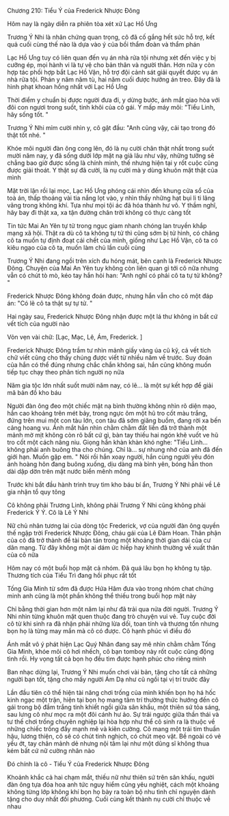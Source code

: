 




Chương 210: Tiểu Ý của Frederick Nhược Đông

Hôm nay là ngày diễn ra phiên tòa xét xử Lạc Hồ Ưng

Trương Ý Nhi là nhân chứng quan trọng, cô đã cố gắng hết sức hỗ trợ, kết quả cuối cùng thế nào là dựa vào ý của bồi thẩm đoàn và thẩm phán

Lạc Hồ Ưng tuy có liên quan đến vụ án nhà rửa tội nhưng xét đến việc y bị cưỡng ép, mọi hành vi là tự vệ cho bản thân và người thân. Hơn nữa y còn hợp tác phối hợp bắt Lạc Hồ Vận, hỗ trợ đội cảnh sát giải quyết được vụ án nhà rửa tội. Phán y năm năm tù, hai năm cuối được hưởng án treo. Đây đã là hình phạt khoan hồng nhất với Lạc Hồ Ưng

Thời điểm y chuẩn bị được người đưa đi, y dừng bước, ánh mắt giao hòa với đôi con ngươi trong suốt, tinh khôi của cô gái. Y mấp máy môi: "Tiểu Linh, hãy sống tốt. "

Trương Ý Nhi mỉm cười nhìn y, cô gật đầu: "Anh cũng vậy, cải tạo trong đó thật tốt nhé. "

Khóe môi người đàn ông cong lên, đó là nụ cười chân thật nhất trong suốt mười năm nay, y đã sống dưới lớp mặt nạ giả lâu như vậy, những tưởng sẽ chẳng bao giờ được sống là chính mình, thế nhưng hiện tại y rốt cuộc cũng được giải thoát. Y thật sự đã cười, là nụ cười mà y dùng khuôn mặt thật của mình


Mặt trời lặn rồi lại mọc, Lạc Hồ Ưng phóng cái nhìn đến khung cửa sổ của toà án, thấp thoáng vài tia nắng lọt vào, y nhìn thấy những hạt bụi li ti lãng vãng trong không khí. Tựa như mọi tội ác đã hóa thành hư vô. Y thầm nghĩ, hãy bay đi thật xa, xa tận đường chân trời không có thực càng tốt

Tin tức Mai An Yên tự tử trong ngục giam nhanh chóng lan truyền khắp mạng xã hội. Thật ra dù cô ta không tự tử thì cũng sớm bị tử hình, có chăng cô ta muốn tự định đoạt cái chết của mình, giống như Lạc Hồ Vận, cô ta có kiêu ngạo của cô ta, muốn làm chủ lần cuối cùng

Trương Ý Nhi đang ngồi trên xích đu hóng mát, bên cạnh là Frederick Nhược Đông. Chuyện của Mai An Yên tuy không còn liên quan gì tới cô nữa nhưng vẫn có chút tò mò, kéo tay hắn hỏi han: "Anh nghĩ có phải cô ta tự tử không? "

Frederick Nhược Đông không đoán được, nhưng hắn vẫn cho cô một đáp án: "Có lẽ cô ta thật sự tự tử. "

Hai ngày sau, Frederick Nhược Đông nhận được một lá thư không in bất cứ vết tích của người nào

Vỏn vẹn vài chữ: [Lạc, Mạc, Lê, Ám, Frederick. ]

Frederick Nhược Đông trầm tư nhìn mảnh giấy vàng úa cũ kỹ, cả vết tích chữ viết cũng cho thấy chúng được viết từ nhiều năm về trước. Suy đoán của hắn có thể đúng nhưng chắc chắn không sai, hắn cũng không muốn tiếp tục chạy theo phân tích người nọ nữa

Năm gia tộc lớn nhất suốt mười năm nay, có lẽ... là một sự kết hợp để giải mã bản đồ kho báu


Người đàn ông đeo một chiếc mặt nạ bình thường không nhìn rõ diện mạo, hắn cao khoảng trên mét bảy, trong ngực ôm một hũ tro cốt màu trắng, đứng trên mui một con tàu lớn, con tàu đã sớm giăng buồm, đang rời xa bến cảng hoang vu. Ánh mắt hắn nhìn chằm chằm đất liền đã trở thành một mảnh mờ mịt không còn rõ bất cứ gì, bàn tay thiếu hai ngón khẽ vuốt ve hũ tro cốt một cách nâng niu. Giọng hắn khàn khàn khó nghe: "Tiểu Linh... không phải anh buông tha cho chúng. Chỉ là... sự nhung nhớ của anh đã đến giới hạn. Muốn gặp em. " Nói rồi hắn xoay người, hắn cùng người yêu đón ánh hoàng hôn đang buông xuống, dịu dàng mà bình yên, bóng hắn thon dài dập dờn trên mặt nước biển mênh mông



Trước khi bắt đầu hành trình truy tìm kho báu bí ẩn, Trương Ý Nhi phải về Lê gia nhận tổ quy tông

Cô không phải Trương Linh, không phải Trương Ý Nhi cũng không phải Frederick Ý Ý. Cô là Lê Ý Nhi

Nữ chủ nhân tương lai của dòng tộc Frederick, vợ của người đàn ông quyền thế ngập trời Frederick Nhược Đông, cháu gái của Lê Đàm Hoan. Thân phận của cô đã trở thành đề tài bàn tán trong một khoảng thời gian dài của cư dân mạng. Từ đây không một ai dám ức hiếp hay khinh thường về xuất thân của cô nữa

Hôm nay có một buổi họp mặt cả nhóm. Đã quá lâu bọn họ không tụ tập. Thương tích của Tiểu Trì đang hồi phục rất tốt

Tống Gia Minh từ sớm đã được Hứa Hâm đưa vào trong nhóm chat chứng minh anh cũng là một phần không thể thiếu trong buổi họp mặt này

Chỉ bằng thời gian hơn một năm lại như đã trải qua nửa đời người. Trương Ý Nhi nhìn từng khuôn mặt quen thuộc đang trò chuyện vui vẻ. Tuy cuộc đời cô từ khi sinh ra đã nhận phải những lừa dối, toan tính và thương tổn nhưng bọn họ là từng may mắn mà cô có được. Cô hạnh phúc vì điều đó

Ánh mắt vô ý phát hiện Lạc Quý Nhân đang say mê nhìn chằm chằm Tống Gia Minh, khóe môi cô hơi nhếch, cô bạn tomboy này rốt cuộc cũng động tình rồi. Hy vọng tất cả bọn họ đều tìm được hạnh phúc cho riêng mình

Ban nhạc dừng lại, Trương Ý Nhi muốn chơi vài bản, tặng cho tất cả những người bạn tốt, tặng cho mấy người Ám Dạ như cũ ngồi tại vị trí trước đây

Lần đầu tiên cô thể hiện tài năng chơi trống của mình khiến bọn họ há hốc kinh ngạc một trận, hiện tại bọn họ mang tâm trí thường thức hướng đến cô gái trong bộ đầm trắng tinh khiết ngồi giữa sân khấu, một thiên sứ tỏa sáng, sau lưng cô như mọc ra một đôi cánh hư ảo. Sự trái ngược giữa thần thái và tư thế chơi trống chuyên nghiệp lại hòa hợp như thể cô sinh ra là thuộc về những chiếc trống đầy mạnh mẽ và kiên cường. Cô mang một trái tim thuần hậu, lương thiện, cô sẽ có chút tinh nghịch, có chút mẹo vặt. Bề ngoài có vẻ yếu ớt, tay chân mảnh dẻ nhưng nội tâm lại như một dũng sĩ không thua kém bất cứ nữ cường nhân nào

Đó chính là cô - Tiểu Ý của Frederick Nhược Đông

Khoảnh khắc cả hai chạm mắt, thiếu nữ như thiên sứ trên sân khấu, người đàn ông tựa đóa hoa anh tức nguy hiểm cũng yêu nghiệt, cách một khoảng không từng lớp không khí bọn họ bày ra toàn bộ nhu tình chỉ nguyện dành tặng cho duy nhất đối phương. Cuối cùng kết thành nụ cười chỉ thuộc về nhau




